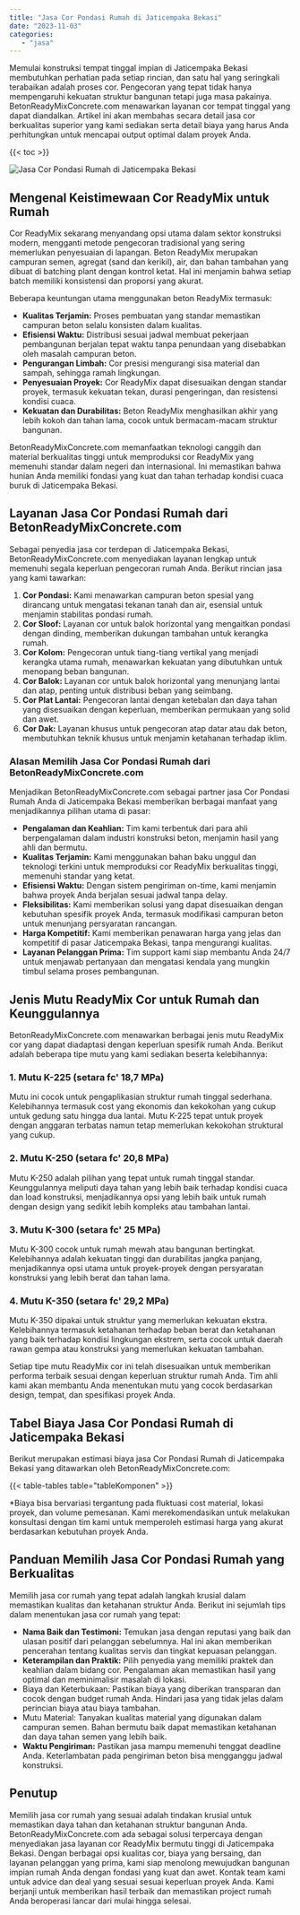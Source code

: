 ```yaml
---
title: "Jasa Cor Pondasi Rumah di Jaticempaka Bekasi"
date: "2023-11-03"
categories: 
   - "jasa"
---
```


Memulai konstruksi tempat tinggal impian di Jaticempaka Bekasi membutuhkan perhatian pada setiap rincian, dan satu hal yang seringkali terabaikan adalah proses cor. Pengecoran yang tepat tidak hanya mempengaruhi kekuatan struktur bangunan tetapi juga masa pakainya. BetonReadyMixConcrete.com menawarkan layanan cor tempat tinggal yang dapat diandalkan. Artikel ini akan membahas secara detail jasa cor berkualitas superior yang kami sediakan serta detail biaya yang harus Anda perhitungkan untuk mencapai output optimal dalam proyek Anda.

{{< toc >}}

![Jasa Cor Pondasi Rumah di Jaticempaka Bekasi](https://betoncor8.github.io/cor/harga-beton-readymix-concrete%20(21).png)

## Mengenal Keistimewaan Cor ReadyMix untuk Rumah

Cor ReadyMix sekarang menyandang opsi utama dalam sektor konstruksi modern, mengganti metode pengecoran tradisional yang sering memerlukan penyesuaian di lapangan. Beton ReadyMix merupakan campuran semen, agregat (sand dan kerikil), air, dan bahan tambahan yang dibuat di batching plant dengan kontrol ketat. Hal ini menjamin bahwa setiap batch memiliki konsistensi dan proporsi yang akurat.

Beberapa keuntungan utama menggunakan beton ReadyMix termasuk:

- **Kualitas Terjamin:** Proses pembuatan yang standar memastikan campuran beton selalu konsisten dalam kualitas.
- **Efisiensi Waktu:** Distribusi sesuai jadwal membuat pekerjaan pembangunan berjalan tepat waktu tanpa penundaan yang disebabkan oleh masalah campuran beton.
- **Pengurangan Limbah:** Cor presisi mengurangi sisa material dan sampah, sehingga ramah lingkungan.
- **Penyesuaian Proyek:** Cor ReadyMix dapat disesuaikan dengan standar proyek, termasuk kekuatan tekan, durasi pengeringan, dan resistensi kondisi cuaca.
- **Kekuatan dan Durabilitas:** Beton ReadyMix menghasilkan akhir yang lebih kokoh dan tahan lama, cocok untuk bermacam-macam struktur bangunan.

BetonReadyMixConcrete.com memanfaatkan teknologi canggih dan material berkualitas tinggi untuk memproduksi cor ReadyMix yang memenuhi standar dalam negeri dan internasional. Ini memastikan bahwa hunian Anda memiliki fondasi yang kuat dan tahan terhadap kondisi cuaca buruk di Jaticempaka Bekasi.

## Layanan Jasa Cor Pondasi Rumah dari BetonReadyMixConcrete.com

Sebagai penyedia jasa cor terdepan di Jaticempaka Bekasi, BetonReadyMixConcrete.com menyediakan layanan lengkap untuk memenuhi segala keperluan pengecoran rumah Anda. Berikut rincian jasa yang kami tawarkan:

1. **Cor Pondasi:** Kami menawarkan campuran beton spesial yang dirancang untuk mengatasi tekanan tanah dan air, esensial untuk menjamin stabilitas pondasi rumah.
2. **Cor Sloof:** Layanan cor untuk balok horizontal yang mengaitkan pondasi dengan dinding, memberikan dukungan tambahan untuk kerangka rumah.
3. **Cor Kolom:** Pengecoran untuk tiang-tiang vertikal yang menjadi kerangka utama rumah, menawarkan kekuatan yang dibutuhkan untuk menopang beban bangunan.
4. **Cor Balok:** Layanan cor untuk balok horizontal yang menunjang lantai dan atap, penting untuk distribusi beban yang seimbang.
5. **Cor Plat Lantai:** Pengecoran lantai dengan ketebalan dan daya tahan yang disesuaikan dengan keperluan, memberikan permukaan yang solid dan awet.
6. **Cor Dak:** Layanan khusus untuk pengecoran atap datar atau dak beton, membutuhkan teknik khusus untuk menjamin ketahanan terhadap iklim.

### Alasan Memilih Jasa Cor Pondasi Rumah dari BetonReadyMixConcrete.com

Menjadikan BetonReadyMixConcrete.com sebagai partner jasa Cor Pondasi Rumah Anda di Jaticempaka Bekasi memberikan berbagai manfaat yang menjadikannya pilihan utama di pasar:

- **Pengalaman dan Keahlian:** Tim kami terbentuk dari para ahli berpengalaman dalam industri konstruksi beton, menjamin hasil yang ahli dan bermutu.
- **Kualitas Terjamin:** Kami menggunakan bahan baku unggul dan teknologi terkini untuk memproduksi cor ReadyMix berkualitas tinggi, memenuhi standar yang ketat.
- **Efisiensi Waktu:** Dengan sistem pengiriman on-time, kami menjamin bahwa proyek Anda berjalan sesuai jadwal tanpa delay.
- **Fleksibilitas:** Kami memberikan solusi yang dapat disesuaikan dengan kebutuhan spesifik proyek Anda, termasuk modifikasi campuran beton untuk menunjang persyaratan rancangan.
- **Harga Kompetitif:** Kami memberikan penawaran harga yang jelas dan kompetitif di pasar Jaticempaka Bekasi, tanpa mengurangi kualitas.
- **Layanan Pelanggan Prima:** Tim support kami siap membantu Anda 24/7 untuk menjawab pertanyaan dan mengatasi kendala yang mungkin timbul selama proses pembangunan.

## Jenis Mutu ReadyMix Cor untuk Rumah dan Keunggulannya

BetonReadyMixConcrete.com menawarkan berbagai jenis mutu ReadyMix cor yang dapat diadaptasi dengan keperluan spesifik rumah Anda. Berikut adalah beberapa tipe mutu yang kami sediakan beserta kelebihannya:

### 1\. Mutu K-225 (setara fc' 18,7 MPa)

Mutu ini cocok untuk pengaplikasian struktur rumah tinggal sederhana. Kelebihannya termasuk cost yang ekonomis dan kekokohan yang cukup untuk gedung satu hingga dua lantai. Mutu K-225 tepat untuk proyek dengan anggaran terbatas namun tetap memerlukan kekokohan struktural yang cukup.

### 2\. Mutu K-250 (setara fc' 20,8 MPa)

Mutu K-250 adalah pilihan yang tepat untuk rumah tinggal standar. Keunggulannya meliputi daya tahan yang lebih baik terhadap kondisi cuaca dan load konstruksi, menjadikannya opsi yang lebih baik untuk rumah dengan design yang sedikit lebih kompleks atau tambahan lantai.

### 3\. Mutu K-300 (setara fc' 25 MPa)

Mutu K-300 cocok untuk rumah mewah atau bangunan bertingkat. Kelebihannya adalah kekuatan tinggi dan durabilitas jangka panjang, menjadikannya opsi utama untuk proyek-proyek dengan persyaratan konstruksi yang lebih berat dan tahan lama.

### 4\. Mutu K-350 (setara fc' 29,2 MPa)

Mutu K-350 dipakai untuk struktur yang memerlukan kekuatan ekstra. Kelebihannya termasuk ketahanan terhadap beban berat dan ketahanan yang baik terhadap kondisi lingkungan ekstrem, serta cocok untuk daerah rawan gempa atau konstruksi yang memerlukan kekuatan tambahan.

Setiap tipe mutu ReadyMix cor ini telah disesuaikan untuk memberikan performa terbaik sesuai dengan keperluan struktur rumah Anda. Tim ahli kami akan membantu Anda menentukan mutu yang cocok berdasarkan design, tempat, dan spesifikasi proyek Anda.

## Tabel Biaya Jasa Cor Pondasi Rumah di Jaticempaka Bekasi

Berikut merupakan estimasi biaya jasa Cor Pondasi Rumah di Jaticempaka Bekasi yang ditawarkan oleh BetonReadyMixConcrete.com:

{{< table-tables table="tableKomponen" >}}

\*Biaya bisa bervariasi tergantung pada fluktuasi cost material, lokasi proyek, dan volume pemesanan. Kami merekomendasikan untuk melakukan konsultasi dengan tim kami untuk memperoleh estimasi harga yang akurat berdasarkan kebutuhan proyek Anda.

## Panduan Memilih Jasa Cor Pondasi Rumah yang Berkualitas

Memilih jasa cor rumah yang tepat adalah langkah krusial dalam memastikan kualitas dan ketahanan struktur Anda. Berikut ini sejumlah tips dalam menentukan jasa cor rumah yang tepat:

- **Nama Baik dan Testimoni:** Temukan jasa dengan reputasi yang baik dan ulasan positif dari pelanggan sebelumnya. Hal ini akan memberikan pencerahan tentang kualitas servis dan tingkat kepuasan pelanggan.
- **Keterampilan dan Praktik:** Pilih penyedia yang memiliki praktek dan keahlian dalam bidang cor. Pengalaman akan memastikan hasil yang optimal dan meminimalisir masalah di lokasi.
- Biaya dan Keterbukaan: Pastikan biaya yang diberikan transparan dan cocok dengan budget rumah Anda. Hindari jasa yang tidak jelas dalam perincian biaya atau biaya tambahan.
- Mutu Material: Tanyakan kualitas material yang digunakan dalam campuran semen. Bahan bermutu baik dapat memastikan ketahanan dan daya tahan semen yang lebih baik.
- **Waktu Pengiriman:** Pastikan jasa mampu memenuhi tenggat deadline Anda. Keterlambatan pada pengiriman beton bisa mengganggu jadwal konstruksi.

## Penutup

Memilih jasa cor rumah yang sesuai adalah tindakan krusial untuk memastikan daya tahan dan ketahanan struktur bangunan Anda. BetonReadyMixConcrete.com ada sebagai solusi terpercaya dengan menyediakan jasa layanan cor ReadyMix bermutu tinggi di Jaticempaka Bekasi. Dengan berbagai opsi kualitas cor, biaya yang bersaing, dan layanan pelanggan yang prima, kami siap menolong mewujudkan bangunan impian rumah Anda dengan fondasi yang kuat dan awet. Kontak team kami untuk advice dan deal yang sesuai sesuai keperluan proyek Anda. Kami berjanji untuk memberikan hasil terbaik dan memastikan project rumah Anda beroperasi lancar dari mulai hingga selesai.
